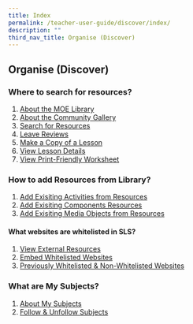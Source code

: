 ```yaml
---
title: Index
permalink: /teacher-user-guide/discover/index/
description: ""
third_nav_title: Organise (Discover)
---
```

## Organise (Discover)

### Where to search for resources?

1. <a href="/user-guide/Teachers-UG/aboutlessons/" target="_blank">About the MOE Library</a>
2. <a href="/user-guide/Teachers-UG/createlesson/" target="_blank">About the Community Gallery</a>
3. [Search for Resources]()
4. [Leave Reviews]()
5. [Make a Copy of a Lesson]()
6. [View Lesson Details]()
7. [View Print-Friendly Worksheet]()


### How to add Resources from Library?
1. <a href="/user-guide/Teachers-UG/aboutlessons/" target="_blank">Add Exisiting Activities from Resources</a>
2. <a href="/user-guide/Teachers-UG/createlesson/" target="_blank">Add Exisiting Components Resources</a>
3. [Add Exisiting Media Objects from Resources]()

#### What websites are whitelisted in SLS?
1. <a href="/user-guide/Teachers-UG/aboutlessons/" target="_blank">View External Resources</a>
2. [Embed Whitelisted Websites]()
3. [Previously Whitelisted &amp; Non-Whitelisted Websites]()

### What are My Subjects?
1. <a href="/user-guide/Teachers-UG/aboutlessons/" target="_blank">About My Subjects</a>
2. [Follow &amp; Unfollow Subjects]()